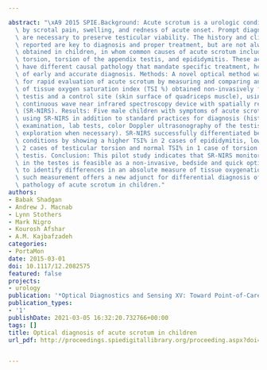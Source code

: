 ---
abstract: "\xA9 2015 SPIE.Background: Acute scrotum is a urologic condition defined\
  \ by scrotal pain, swelling, and redness of acute onset. Prompt diagnosis and treatment\
  \ are necessary to preserve testicular viability. The history and clinical symptoms\
  \ reported are key to diagnosis and proper treatment, but are not always readily\
  \ obtained in children, in whom common causes of acute scrotum include testicular\
  \ torsion, torsion of the appendix testis, and epididymitis. These acute conditions\
  \ have different causal pathology that mandate specific treatment, hence the importance\
  \ of early and accurate diagnosis. Methods: A novel optical method was developed\
  \ for rapid evaluation of acute scrotum by measuring and comparing an absolute measure\
  \ of tissue oxygen saturation index (TSI %) obtained non-invasively from the affected\
  \ testis and a control site (skin surface of quadriceps muscle), using a wireless\
  \ continuous wave near infrared spectroscopy device with spatially resolved configuration\
  \ (SR-NIRS). Results: Five male children with symptoms of acute scrotum were studied\
  \ using SR-NIRS in addition to standard practices for diagnosis (history, physical\
  \ examination, lab tests, color Doppler ultrasonography of the testis and surgical\
  \ exploration when necessary). SR-NIRS successfully differentiated between three\
  \ conditions by showing a higher TSI% in 2 cases of epididymitis, lower TSI% in\
  \ 2 cases of testicular torsion and normal TSI% in 1 case of torsion of the appendix\
  \ testis. Conclusion: This pilot study indicates that SR-NIRS monitoring of (TSI%)\
  \ in the testes is feasible as a non-invasive, bedside and quick optical method\
  \ to identify differences in an absolute measure of tissue oxygenation, and that\
  \ such measurement offers a new adjunct for differential diagnosis of the causal\
  \ pathology of acute scrotum in children."
authors:
- Babak Shadgan
- Andrew J. Macnab
- Lynn Stothers
- Mark Nigro
- Kourosh Afshar
- A.M. Kajbafzadeh
categories:
- PortaMon
date: 2015-03-01
doi: 10.1117/12.2082575
featured: false
projects:
- urology
publication: '*Optical Diagnostics and Sensing XV: Toward Point-of-Care Diagnostics*'
publication_types:
- '1'
publishDate: 2021-03-05 16:32:20.732766+00:00
tags: []
title: Optical diagnosis of acute scrotum in children
url_pdf: http://proceedings.spiedigitallibrary.org/proceeding.aspx?doi=10.1117/12.2082575

---
